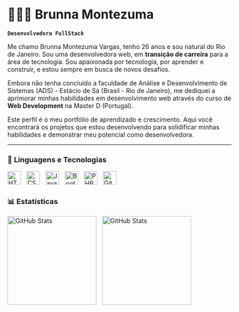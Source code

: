 # 👩🏻‍💻 Brunna Montezuma 


**`Desenvolvedora FullStack`** 

Me chamo Brunna Montezuma Vargas, tenho 26 anos e sou natural do Rio de Janeiro. Sou uma desenvolvedora web, em **transição de carreira** para a área de tecnologia. Sou apaixonada por tecnologia, por aprender e construir, e estou sempre em busca de novos desafios. 

Embora não tenha concluído a faculdade de Análise e Desenvolvimento de Sistemas (ADS) - Estácio de Sá (Brasil - Rio de Janeiro), me dediquei a aprimorar minhas habilidades em desenvolvimento web através do curso de **Web Development** na Master D (Portugal).

Este perfil é o meu portfólio de aprendizado e crescimento. Aqui você encontrará os projetos que estou desenvolvendo para solidificar minhas habilidades e demonstrar meu potencial como desenvolvedora. 

---

### 🤖 Linguagens e Tecnologias

<img 
    align="left" 
    alt="HTML"
    title="HTML" 
    width="30px" 
    style="padding-right: 10px;" 
    src="https://cdn.jsdelivr.net/gh/devicons/devicon@latest/icons/html5/html5-original.svg" 
/>
<img 
    align="left" 
    alt="CSS" 
    title="CSS"
    width="30px" 
    style="padding-right: 10px;" 
    src="https://cdn.jsdelivr.net/gh/devicons/devicon@latest/icons/css3/css3-original.svg" 
/>
<img 
    align="left" 
    alt="JavaScript" 
    title="JavaScript"
    width="30px" 
    style="padding-right: 10px;" 
    src="https://cdn.jsdelivr.net/gh/devicons/devicon@latest/icons/javascript/javascript-original.svg" 
/>

<img 
    align="left" 
    alt="Bootstrap"
    title="Bootstrap" 
    width="30px" 
    style="padding-right: 10px;" 
    src="https://cdn.jsdelivr.net/gh/devicons/devicon@latest/icons/bootstrap/bootstrap-original.svg" 
/>

<img 
    align="left" 
    alt="PHP" 
    title="PHP"
    width="30px" 
    style="padding-right: 10px;" 
    src="https://cdn.jsdelivr.net/gh/devicons/devicon@latest/icons/php/php-original.svg" 
/>

<img 
    align="left" 
    alt="Git" 
    title="Git"
    width="30px" 
    style="padding-right: 10px;" 
    src="https://cdn.jsdelivr.net/gh/devicons/devicon@latest/icons/git/git-original.svg" 
/>

<br/>
<br/>

### 📊 Estatísticas

<p>
  <img 
    align="left" 
    alt="GitHub Stats" 
    height="200" 
    style="padding-right: 10px;" 
    src="https://github-readme-stats.vercel.app/api?username=BrunnaMontezuma&show_icons=true&theme=tokyonight&include_all_commits=true&locale=pt-br" 
  />

<img 
      align="left" 
      alt="GitHub Stats" 
      height="200" 
      src="https://github-readme-stats.vercel.app/api/top-langs/?username=BrunnaMontezuma&theme=tokyonight&layout=compact&custom_title=Tecnologias&langs_count=9" 
  />

</p>
